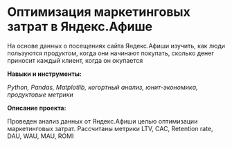 # Оптимизация маркетинговых затрат в Яндекс.Афише
На основе данных о посещениях сайта Яндекс.Афиши изучить, как люди пользуются продуктом, когда они начинают покупать, сколько денег приносит каждый клиент, когда он окупается


**Навыки и инструменты:**

*Python, Pandas, Matplotlib, когортный анализ, юнит-экономика, продуктовые метрики*

**Описание проекта:**

Проведен анализ данных от Яндекс.Афиши целью оптимизации маркетинговых затрат.
Рассчитаны метрики LTV, CAC, Retention rate, DAU, WAU, MAU, ROMI
